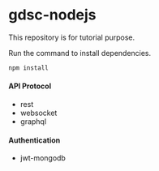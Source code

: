 # gdsc-nodejs

This repository is for tutorial purpose.

Run the command to install dependencies.
```bash
npm install
```

#### API Protocol
- rest
- websocket
- graphql

#### Authentication
- jwt-mongodb
